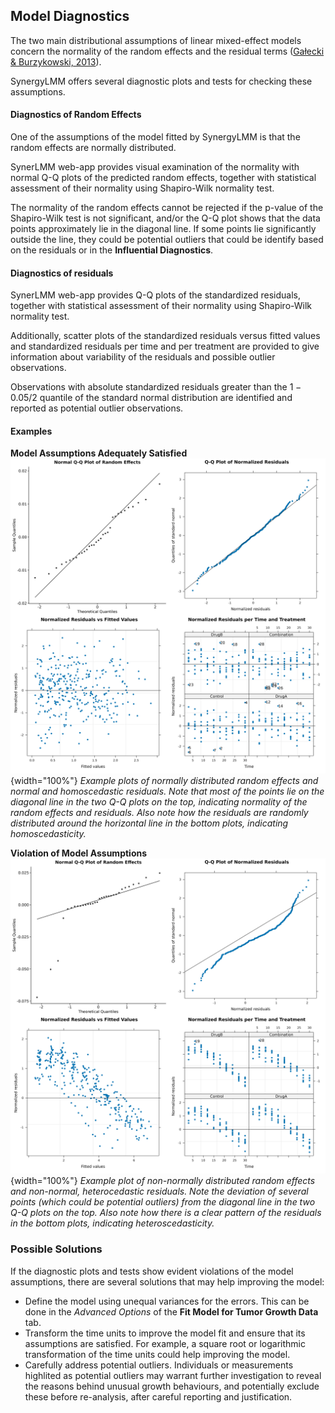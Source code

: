 ## Model Diagnostics

The two main distributional assumptions of linear mixed-effect models concern the normality of the random effects and the residual terms ([Gałecki & Burzykowski, 2013](https://link.springer.com/book/10.1007/978-1-4614-3900-4)). 

SynergyLMM offers several diagnostic plots and tests for checking these assumptions.

#### Diagnostics of Random Effects

One of the assumptions of the model fitted by SynergyLMM is that the random effects are normally distributed. 

SynerLMM web-app provides visual examination of the normality with normal Q-Q plots of the predicted random effects, together with statistical assessment of their normality using Shapiro-Wilk normality test.

The normality of the random effects cannot be rejected if the p-value of the Shapiro-Wilk test is not significant, and/or the Q-Q plot shows that the data points approximately lie in the diagonal line. If some points lie significantly outside the line, they could be potential outliers that could be identify based on the residuals or in the **Influential Diagnostics**.

#### Diagnostics of residuals

SynerLMM web-app provides Q-Q plots of the standardized residuals, together with statistical assessment of their normality using Shapiro-Wilk normality test.

Additionally, scatter plots of the standardized residuals versus fitted values and standardized residuals per time and per treatment are provided to give information about variability of the residuals and possible outlier observations. 

Observations with absolute standardized residuals greater than the $1−0.05/2$ quantile of the standard normal distribution are identified and reported as potential outlier observations.

#### Examples

**Model Assumptions Adequately Satisfied**
![Normally distributed random effects and residuals](normal.png){width="100%"}
_Example plots of normally distributed random effects and normal and homoscedastic residuals. Note that most of the points lie on the diagonal line in the two Q-Q plots on the top, indicating normality of the random effects and residuals. Also note how the residuals are randomly distributed around the horizontal line in the bottom plots, indicating homoscedasticity._


**Violation of Model Assumptions**
![Non-normally distributed random effects and residuals](non_normal.png){width="100%"}
_Example plot of non-normally distributed random effects and non-normal, heterocedastic residuals. Note the deviation of several points (which could be potential outliers) from the diagonal line in the two Q-Q plots on the top. Also note how there is a clear pattern of the residuals in the bottom plots, indicating heteroscedasticity._

### Possible Solutions

If the diagnostic plots and tests show evident violations of the model assumptions, there are several solutions that may help improving the model:

- Define the model using unequal variances for the errors. This can be done in the _Advanced Options_ of the **Fit Model for Tumor Growth Data** tab.
- Transform the time units to improve the model fit and ensure that its assumptions are satisfied. For example, a square root or logarithmic transformation of the time units could help improving the model.
- Carefully address potential outliers. Individuals or measurements highlited as potential outliers may warrant further investigation to reveal the reasons behind unusual growth behaviours, and potentially exclude these before re-analysis, after careful reporting and justification.